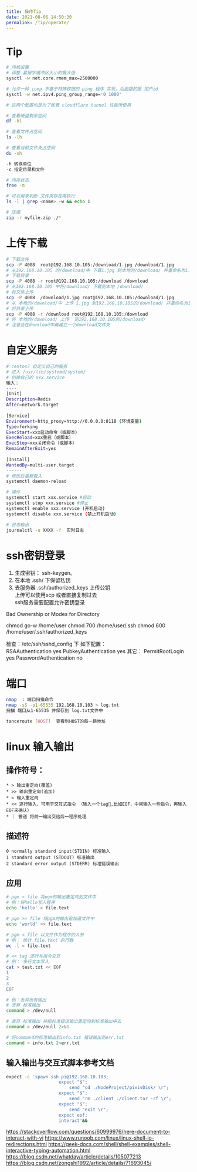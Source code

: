 ```yaml
---
title: 操作Tip
date: 2021-08-06 14:50:30
permalink: /Tip/operate/
---
```

# Tip
```sh
# 内核设置
# 调整 套接字缓冲区大小的最大值 
sysctl -w net.core.rmem_max=2500000 

# 允许一种 icmp 不基于特殊权限的 ping 程序 实现，后面跟的是 用户id
sysctl -w net.ipv4.ping_group_range='0 1000'

# 这两个配置均是为了改善 cloudflare tunnel 性能所使用
```

```sh
# 查看硬盘剩余空间
df -hl

# 查看文件占空间
ls -lh

# 查看当前文件夹占空间
du -sh

-h 转换单位
-c 指定目录和文件

# 内存状态
free -m

# 可以用来判断 文件夹存在再执行
ls -l | grep <name> -w && echo 1

# 压缩
zip -r myfile.zip ./*

```

# 上传下载
```sh
# 下载文件
scp -P 4008  root@192.168.10.105:/download/1.jpg /download/1.jpg
# 从192.168.10.105 的/download/中 下载1.jpg 到本地的/download/ 并重命名为1.jpg
# 下载目录
scp -P 4008 -r root@192.168.10.105:/download /download
# 从192.168.10.105 中将/download/ 下载到本地 /download/
# 将文件上传
scp -P 4008  /download/1.jpg root@192.168.10.105:/download/1.jpg
# 从 本地的/download/中 上传 1.jpg 到192.168.10.105的/download/ 并重命名为1.jpg
# 将目录上传
scp -P 4008 -r /download root@192.168.10.105:/download
# 将 本地的/download/ 上传  到192.168.10.105的/download/
# 注意会在download中再建立一个download文件夹
```
# 自定义服务
```sh
# centos7 自定义自己的服务
# 进入 /usr/lib/systemd/system/
# 创建自己的 xxx.service
输入：
----
[Unit]
Description=Redis
After=network.target
 
[Service]
Environment=http_proxy=http://0.0.0.0:8118 (环境变量)
Type=forking
ExecStart=xxx启动命令（或脚本）
ExecReload=xxx重启（或脚本）
ExecStop=xxx关闭命令（或脚本）
RemainAfterExit=yes
 
[Install]
WantedBy=multi-user.target
------
# 修改后重新载入
systemctl daemon-reload

# 操作
systemctl start xxx.service #启动
systemctl stop xxx.service #停止
systemctl enable xxx.service (开机启动)
systemctl disable xxx.service (禁止开机启动)

# 日志输出
journalctl -u XXXX -f  实时日志


```

# ssh密钥登录
1. 生成密钥： ssh-keygen。
2. 在本地 .ssh/ 下保留私钥  
3. 去服务器 .ssh/authorized_keys 上传公钥  
上传可以使用scp 或者直接复制过去   
ssh服务需要配置允许密钥登录  

Bad Ownership or Modes for Directory

chmod go-w /home/user
chmod 700 /home/user/.ssh
chmod 600 /home/user/.ssh/authorized_keys

检查：/etc/ssh/sshd_config 下
如下配置：  
RSAAuthentication yes
PubkeyAuthentication yes 
其它：
PermitRootLogin yes 
PasswordAuthentication no  

# 端口
```sh
nmap  : 端口扫描命令
nmap -sS -p1-65535 192.168.10.103 > log.txt
扫描 端口从1-65535 并保存到 log.txt文件中

tanceroute [HOST]  查看到HOST的每一跳地址 
```

# linux 输入输出
## 操作符号：
    * > 输出重定向(覆盖)
    * >> 输出重定向(追加)
    * < 输入重定向 
    * << 逐行输入，可用于交互式指令 （输入一个tag,比如EOF，中间输入一些指令，再输入EOF来确认）
    * ｜ 管道 将前一输出交给后一程序处理

## 描述符
    0 normally standard input(STDIN) 标准输入
    1 standard output (STDOUT) 标准输出
    2 standard error output (STDERR) 标准错误输出

## 应用
```sh
# pgm > file 将pgm的输出重定向到文件中
# 例：将hello写入程序
echo 'hello' > file.text

# pgm >> file 将pgm的输出追加道文件中
echo 'world' >> file.text

# pgm < file 以文件作为程序的入参
# 例： 统计 file.text 的行数
wc -l < file.text

# << tag 逐行与指令交互
# 例： 多行文本写入
cat > test.txt << EOF
1
2
3
EOF

# 例：丢弃所有输出
# 丢弃 标准输出
command > /dev/null

# 丢弃 标准输出 并把标准错误输出重定向到标准输出中去
command > /dev/null 2>&1

# 将command的标准输出到info.txt 错误输出到err.txt
command > info.txt 2>err.txt 

```
## 输入输出与交互式脚本参考文档
```sh
expect -c 'spawn ssh pi@192.168.10.103; 
                    expect "$"; 
                        send "cd ./NodeProject/pixivDisk/ \r";
                    expect "$";
                        send "rm ./client ./client.tar -rf \r"; 
                    expect "$";
                        send "exit \r";
                    expect eof;
                    interact'&&
```
<https://stackoverflow.com/questions/60999976/here-document-to-interact-with-vi>
<https://www.runoob.com/linux/linux-shell-io-redirections.html>
<https://geek-docs.com/shell/shell-examples/shell-interactive-typing-automation.html>
<https://blog.csdn.net/whatday/article/details/105077213>
<https://blog.csdn.net/zongshi1992/article/details/71693045/>